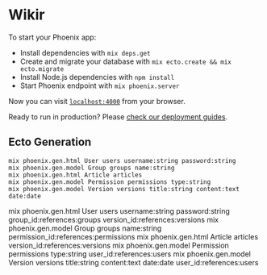# Wikir

To start your Phoenix app:

  * Install dependencies with `mix deps.get`
  * Create and migrate your database with `mix ecto.create && mix ecto.migrate`
  * Install Node.js dependencies with `npm install`
  * Start Phoenix endpoint with `mix phoenix.server`

Now you can visit [`localhost:4000`](http://localhost:4000) from your browser.

Ready to run in production? Please [check our deployment guides](http://www.phoenixframework.org/docs/deployment).


## Ecto Generation

```
mix phoenix.gen.html User users username:string password:string
mix phoenix.gen.model Group groups name:string
mix phoenix.gen.html Article articles
mix phoenix.gen.model Permission permissions type:string
mix phoenix.gen.model Version versions title:string content:text date:date
```

mix phoenix.gen.html User users username:string password:string group_id:references:groups version_id:references:versions
mix phoenix.gen.model Group groups name:string permission_id:references:permissions
mix phoenix.gen.html Article articles version_id:references:versions
mix phoenix.gen.model Permission permissions type:string user_id:references:users
mix phoenix.gen.model Version versions title:string content:text date:date user_id:references:users
